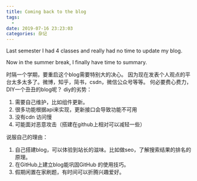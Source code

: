 ```yaml
---
title: Coming back to the blog
tags:
  - 
date: 2019-07-16 23:23:03
categories: 杂记
---
```

Last semester I had 4 classes and really had no time to update my blog.

Now in the summer break, I finally have time to summary. 
<!--more-->

时隔一个学期，要重启这个blog需要特别大的决心。
因为现在发表个人观点的平台太多太多了。微博，知乎，简书，csdn，微信公众号等等。
何必要费心费力，DIY一个丑丑的blog呢？
diy的劣势：
1.  需要自己维护，比如组件更新。
2.  很多功能根据api来实现，更新接口会导致功能不可用
3.  没有cdn 访问慢
4.  可能面对恶意攻击（搭建在github上相对可以减轻一些）
   

说服自己的理由：
1.  自己搭建blog，可以体验到站长的滋味。比如做seo，了解搜索结果的排名的原理。
2.  在GitHub上建立blog能巩固GitHub 的使用技巧。
3.  假期闲置在家刷题，有时间可以折腾兴趣爱好。
